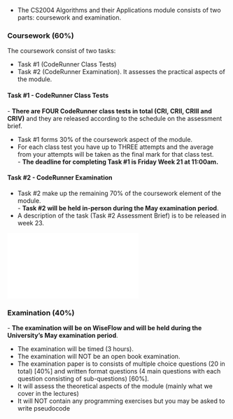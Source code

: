 
- The CS2004 Algorithms and their Applications module consists of two parts: coursework and examination.

### **Coursework (60%)**

The coursework consist of two tasks: 
- Task #1 (CodeRunner Class Tests)
- Task #2 (CodeRunner Examination). It assesses the practical aspects of the module.

#### **Task #1 - CodeRunner Class Tests** 

- **There are FOUR CodeRunner class tests in total (CRI, CRII, CRIII and CRIV)** and they are released according to the schedule on the assessment brief.  
- Task #1 forms 30% of the coursework aspect of the module.  
- For each class test you have up to THREE attempts and the average from your attempts will be taken as the final mark for that class test.  
- **The deadline for completing Task #1 is Friday Week 21 at 11:00am.**

#### **Task #2 - CodeRunner Examination**

- Task #2 make up the remaining 70% of the coursework element of the module.  
- **Task #2 will be held in-person during the May examination period**.  
- A description of the task (Task #2 Assessment Brief) is to be released in week 23.

![task 2](task2.pdf)

### **Examination (40%)**

- **The examination will be on WiseFlow and will be held during the University’s May examination period**.   
- The examination will be timed (3 hours).  
- The examination will NOT be an open book examination.  
- The examination paper is to consists of multiple choice questions (20 in total) [40%] and written format questions (4 main questions with each question consisting of sub-questions) [60%].  
- It will assess the theoretical aspects of the module (mainly what we cover in the lectures)  
- It will NOT contain any programming exercises but you may be asked to write pseudocode
